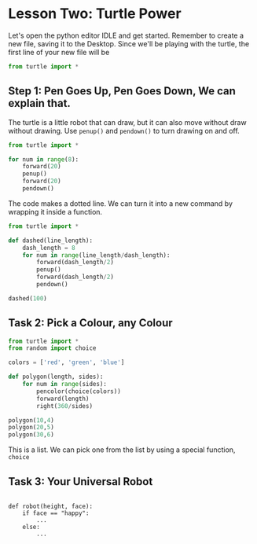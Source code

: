# Lesson Two: Turtle Power

Let's open the python editor IDLE and get started. Remember to create a new file, saving it to the Desktop. Since we'll be playing with the turtle, the first line of your new file will be 

```python
from turtle import *
```

## Step 1: Pen Goes Up, Pen Goes Down, We can explain that.

The turtle is a little robot that can draw, but it can also move without
draw without drawing. Use `penup()` and `pendown()` to turn drawing on and off.

```python
from turtle import *

for num in range(8):
    forward(20)
    penup()
    forward(20)
    pendown()
```

The code makes a dotted line. We can turn it into a new command by wrapping
it inside a function. 

```python
from turtle import *

def dashed(line_length):
    dash_length = 8
    for num in range(line_length/dash_length):
        forward(dash_length/2)
        penup()
        forward(dash_length/2)
        pendown()

dashed(100)
```

## Task 2: Pick a Colour, any Colour
```python
from turtle import *
from random import choice

colors = ['red', 'green', 'blue']

def polygon(length, sides):
    for num in range(sides):
        pencolor(choice(colors))
        forward(length)
        right(360/sides)

polygon(10,4)
polygon(20,5)
polygon(30,6)
```
This is a list. We can pick one from the list by using a special function, `choice`

## Task 3: Your Universal Robot


```

def robot(height, face):
    if face == "happy":
        ...
    else:
        ...
```

